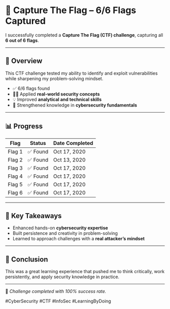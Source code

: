 # 🚩 Capture The Flag – 6/6 Flags Captured  

I successfully completed a **Capture The Flag (CTF) challenge**, capturing all **6 out of 6 flags**.  

---

## 📌 Overview  
This CTF challenge tested my ability to identify and exploit vulnerabilities while sharpening my problem-solving mindset.  

- ✅ 6/6 flags found  
- 🕵️‍♂️ Applied **real-world security concepts**  
- 💡 Improved **analytical and technical skills**  
- 🔐 Strengthened knowledge in **cybersecurity fundamentals**  

---

## 📊 Progress  
| Flag   | Status  | Date Completed |
|--------|---------|----------------|
| Flag 1 | ✅ Found | Oct 17, 2020   |
| Flag 2 | ✅ Found | Oct 13, 2020   |
| Flag 3 | ✅ Found | Oct 17, 2020   |
| Flag 4 | ✅ Found | Oct 17, 2020   |
| Flag 5 | ✅ Found | Oct 17, 2020   |
| Flag 6 | ✅ Found | Oct 17, 2020   |

---

## 🚀 Key Takeaways  
- Enhanced hands-on **cybersecurity expertise**  
- Built persistence and creativity in problem-solving  
- Learned to approach challenges with a **real attacker’s mindset**  

---

## 🏁 Conclusion  
This was a great learning experience that pushed me to think critically, work persistently, and apply security knowledge in practice.  

---

🔖 *Challenge completed with 100% success rate.*  

#CyberSecurity #CTF #InfoSec #LearningByDoing
